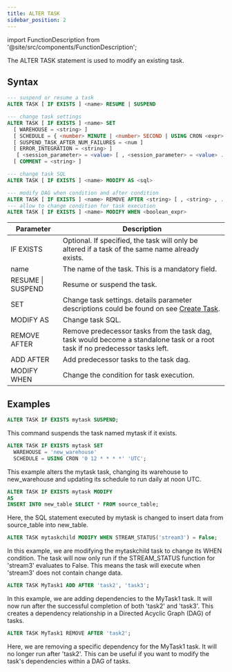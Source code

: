 ```yaml
---
title: ALTER TASK
sidebar_position: 2
---
```

import FunctionDescription from '@site/src/components/FunctionDescription';

<FunctionDescription description="Introduced or updated: v1.2.371"/>

The ALTER TASK statement is used to modify an existing task.

## Syntax

```sql
--- suspend or resume a task
ALTER TASK [ IF EXISTS ] <name> RESUME | SUSPEND

--- change task settings
ALTER TASK [ IF EXISTS ] <name> SET
  [ WAREHOUSE = <string> ]
  [ SCHEDULE = { <number> MINUTE | <number> SECOND | USING CRON <expr> <time_zone> } ]
  [ SUSPEND_TASK_AFTER_NUM_FAILURES = <num ]
  [ ERROR_INTEGRATION = <string> ]
   [ <session_parameter> = <value> [ , <session_parameter> = <value> ... ] ]
  [ COMMENT = <string> ]

--- change task SQL
ALTER TASK [ IF EXISTS ] <name> MODIFY AS <sql>

--- modify DAG when condition and after condition
ALTER TASK [ IF EXISTS ] <name> REMOVE AFTER <string> [ , <string> , ... ] | ADD AFTER <string> [ , <string> , ... ]
--- allow to change condition for task execution
ALTER TASK [ IF EXISTS ] <name> MODIFY WHEN <boolean_expr>
```

| Parameter                        | Description                                                                                        |
|----------------------------------|------------------------------------------------------------------------------------------------------|
| IF EXISTS                        | Optional. If specified, the task will only be altered if a task of the same name already exists. |
| name                             | The name of the task. This is a mandatory field.                                                       |
| RESUME \| SUSPEND                | Resume or suspend the task.                                                                          |
| SET                              | Change task settings. details parameter descriptions could be found on see [Create Task](01-ddl-create_task.md).                                                                               |
| MODIFY AS                        | Change task SQL.                                                                                     |
| REMOVE AFTER |  Remove predecessor tasks from the task dag, task would become a standalone task or a root task if no predecessor tasks left. |
| ADD AFTER | Add predecessor tasks to the task dag. |
| MODIFY WHEN | Change the condition for task execution. |

## Examples

```sql
ALTER TASK IF EXISTS mytask SUSPEND;
```
This command suspends the task named mytask if it exists.

```sql
ALTER TASK IF EXISTS mytask SET
  WAREHOUSE = 'new_warehouse'
  SCHEDULE = USING CRON '0 12 * * * *' 'UTC';
```
This example alters the mytask task, changing its warehouse to new_warehouse and updating its schedule to run daily at noon UTC.

```sql
ALTER TASK IF EXISTS mytask MODIFY 
AS
INSERT INTO new_table SELECT * FROM source_table;
```
Here, the SQL statement executed by mytask is changed to insert data from source_table into new_table.

```sql
ALTER TASK mytaskchild MODIFY WHEN STREAM_STATUS('stream3') = False;
```
In this example, we are modifying the mytaskchild task to change its WHEN condition. The task will now only run if the STREAM_STATUS function for 'stream3' evaluates to False. This means the task will execute when 'stream3' does not contain change data.

```sql
ALTER TASK MyTask1 ADD AFTER 'task2', 'task3';
```
In this example, we are adding dependencies to the MyTask1 task. It will now run after the successful completion of both 'task2' and 'task3'. This creates a dependency relationship in a Directed Acyclic Graph (DAG) of tasks.

```sql
ALTER TASK MyTask1 REMOVE AFTER 'task2';
```
Here, we are removing a specific dependency for the MyTask1 task. It will no longer run after 'task2'. This can be useful if you want to modify the task's dependencies within a DAG of tasks.

